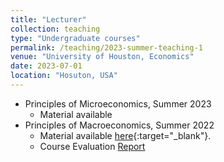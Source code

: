 ```yaml
---
title: "Lecturer"
collection: teaching
type: "Undergraduate courses"
permalink: /teaching/2023-summer-teaching-1
venue: "University of Houston, Economics"
date: 2023-07-01
location: "Hosuton, USA"
---
```


- Principles of Microeconomics, Summer 2023
    - Material available
- Principles of Macroeconomics, Summer 2022
    - Material available [here](https://github.com/evaloaeza/Principles-Macro){:target="_blank"}.
    - Course Evaluation <a href="/files/Macro_Course Evaluation Report_Summer2022.pdf">Report</a>
